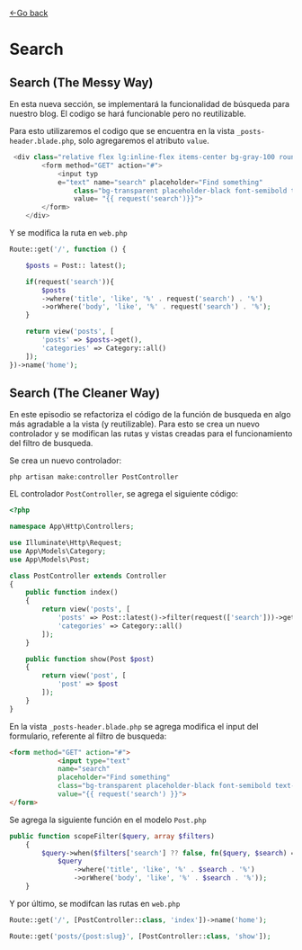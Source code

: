 [<-Go back](/README.md)

# Search

## Search (The Messy Way)

En esta nueva sección, se implementará  la funcionalidad de búsqueda para nuestro blog. El codigo se  hará funcionable pero no reutilizable. 

Para esto utilizaremos el codigo que se encuentra en la vista `_posts-header.blade.php`, solo agregaremos el atributo `value`. 

```php
 <div class="relative flex lg:inline-flex items-center bg-gray-100 rounded-xl px-3 py-2">
        <form method="GET" action="#">
            <input typ
            e="text" name="search" placeholder="Find something"
                class="bg-transparent placeholder-black font-semibold text-sm"
                value= "{{ request('search')}}">
        </form>
    </div>
```

Y se modifica la ruta en `web.php`

```php
Route::get('/', function () {

    $posts = Post:: latest();

    if(request('search')){
        $posts
        ->where('title', 'like', '%' . request('search') . '%')
        ->orWhere('body', 'like', '%' . request('search') . '%');
    }

    return view('posts', [
        'posts' => $posts->get(),
        'categories' => Category::all()
    ]);
})->name('home');
```


## Search (The Cleaner Way)

En este episodio se  refactoriza el código de la función de busqueda en algo más agradable a la vista (y reutilizable). Para esto se crea un nuevo controlador y se modifican las rutas y vistas creadas para el funcionamiento del filtro de busqueda. 

Se crea un nuevo controlador: 

    php artisan make:controller PostController

EL controlador `PostController`, se agrega el siguiente código:

```php
<?php

namespace App\Http\Controllers;

use Illuminate\Http\Request;
use App\Models\Category;
use App\Models\Post;

class PostController extends Controller
{
    public function index()
    {
        return view('posts', [
            'posts' => Post::latest()->filter(request(['search']))->get(),
            'categories' => Category::all()
        ]);
    }

    public function show(Post $post)
    {
        return view('post', [
            'post' => $post
        ]);
    }
}
```
En la vista `_posts-header.blade.php` se agrega modifica el input del formulario, referente al filtro de busqueda: 

```html
<form method="GET" action="#">
            <input type="text"
            name="search"
            placeholder="Find something"
            class="bg-transparent placeholder-black font-semibold text-sm"
            value="{{ request('search') }}">
</form>
```

Se agrega la siguiente función en el modelo `Post.php`

```php
public function scopeFilter($query, array $filters)
    {
        $query->when($filters['search'] ?? false, fn($query, $search) =>
            $query
                ->where('title', 'like', '%' . $search . '%')
                ->orWhere('body', 'like', '%' . $search . '%'));
    }
```

Y por último, se modifcan las rutas en `web.php`

```php
Route::get('/', [PostController::class, 'index'])->name('home');

Route::get('posts/{post:slug}', [PostController::class, 'show']);
```
